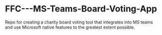 # FFC---MS-Teams-Board-Voting-App
Repo for creating a charity board voting tool that integrates into MS teams and use Microsoft native features to the greatest extent possible. 
